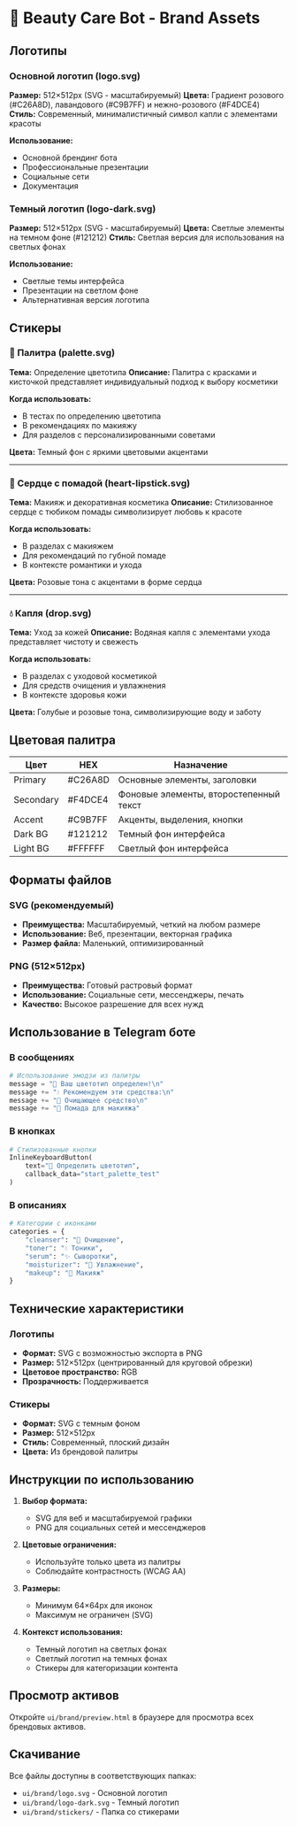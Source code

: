 # 🎨 Beauty Care Bot - Brand Assets

## Логотипы

### Основной логотип (logo.svg)
**Размер:** 512×512px (SVG - масштабируемый)
**Цвета:** Градиент розового (#C26A8D), лавандового (#C9B7FF) и нежно-розового (#F4DCE4)
**Стиль:** Современный, минималистичный символ капли с элементами красоты

**Использование:**
- Основной брендинг бота
- Профессиональные презентации
- Социальные сети
- Документация

### Темный логотип (logo-dark.svg)
**Размер:** 512×512px (SVG - масштабируемый)
**Цвета:** Светлые элементы на темном фоне (#121212)
**Стиль:** Светлая версия для использования на светлых фонах

**Использование:**
- Светлые темы интерфейса
- Презентации на светлом фоне
- Альтернативная версия логотипа

## Стикеры

### 🎨 Палитра (palette.svg)
**Тема:** Определение цветотипа
**Описание:** Палитра с красками и кисточкой представляет индивидуальный подход к выбору косметики

**Когда использовать:**
- В тестах по определению цветотипа
- В рекомендациях по макияжу
- Для разделов с персонализированными советами

**Цвета:** Темный фон с яркими цветовыми акцентами

---

### 💄 Сердце с помадой (heart-lipstick.svg)
**Тема:** Макияж и декоративная косметика
**Описание:** Стилизованное сердце с тюбиком помады символизирует любовь к красоте

**Когда использовать:**
- В разделах с макияжем
- Для рекомендаций по губной помаде
- В контексте романтики и ухода

**Цвета:** Розовые тона с акцентами в форме сердца

---

### 💧 Капля (drop.svg)
**Тема:** Уход за кожей
**Описание:** Водяная капля с элементами ухода представляет чистоту и свежесть

**Когда использовать:**
- В разделах с уходовой косметикой
- Для средств очищения и увлажнения
- В контексте здоровья кожи

**Цвета:** Голубые и розовые тона, символизирующие воду и заботу

## Цветовая палитра

| Цвет | HEX | Назначение |
|------|-----|------------|
| Primary | #C26A8D | Основные элементы, заголовки |
| Secondary | #F4DCE4 | Фоновые элементы, второстепенный текст |
| Accent | #C9B7FF | Акценты, выделения, кнопки |
| Dark BG | #121212 | Темный фон интерфейса |
| Light BG | #FFFFFF | Светлый фон интерфейса |

## Форматы файлов

### SVG (рекомендуемый)
- **Преимущества:** Масштабируемый, четкий на любом размере
- **Использование:** Веб, презентации, векторная графика
- **Размер файла:** Маленький, оптимизированный

### PNG (512×512px)
- **Преимущества:** Готовый растровый формат
- **Использование:** Социальные сети, мессенджеры, печать
- **Качество:** Высокое разрешение для всех нужд

## Использование в Telegram боте

### В сообщениях
```python
# Использование эмодзи из палитры
message = "🎨 Ваш цветотип определен!\n"
message += "💧 Рекомендуем эти средства:\n"
message += "🧼 Очищающее средство\n"
message += "💄 Помада для макияжа"
```

### В кнопках
```python
# Стилизованные кнопки
InlineKeyboardButton(
    text="🎨 Определить цветотип",
    callback_data="start_palette_test"
)
```

### В описаниях
```python
# Категории с иконками
categories = {
    "cleanser": "🧼 Очищение",
    "toner": "💧 Тоники",
    "serum": "✨ Сыворотки",
    "moisturizer": "🧴 Увлажнение",
    "makeup": "💄 Макияж"
}
```

## Технические характеристики

### Логотипы
- **Формат:** SVG с возможностью экспорта в PNG
- **Размер:** 512×512px (центрированный для круговой обрезки)
- **Цветовое пространство:** RGB
- **Прозрачность:** Поддерживается

### Стикеры
- **Формат:** SVG с темным фоном
- **Размер:** 512×512px
- **Стиль:** Современный, плоский дизайн
- **Цвета:** Из брендовой палитры

## Инструкции по использованию

1. **Выбор формата:**
   - SVG для веб и масштабируемой графики
   - PNG для социальных сетей и мессенджеров

2. **Цветовые ограничения:**
   - Используйте только цвета из палитры
   - Соблюдайте контрастность (WCAG AA)

3. **Размеры:**
   - Минимум 64×64px для иконок
   - Максимум не ограничен (SVG)

4. **Контекст использования:**
   - Темный логотип на светлых фонах
   - Светлый логотип на темных фонах
   - Стикеры для категоризации контента

## Просмотр активов

Откройте `ui/brand/preview.html` в браузере для просмотра всех брендовых активов.

## Скачивание

Все файлы доступны в соответствующих папках:
- `ui/brand/logo.svg` - Основной логотип
- `ui/brand/logo-dark.svg` - Темный логотип
- `ui/brand/stickers/` - Папка со стикерами

